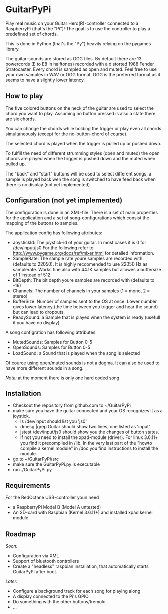 GuitarPyPi
==========

Play real music on your Guitar Hero(R)-controller connected to a RaspberryPi (that's the "Pi")!
The goal is to use the controller to play a predefined set of chords.

This is done in Python (that's the "Py") heavily relying on the pygames library.

The guitar-sounds are stored as OGG files. By default there are 13 powercords (E to E8 in halftones) recorded 
with a distorted 1988 Fender Stratocaster. Every chord is sampled as open and muted. 
Feel free to use your own samples in WAV or OGG format. OGG is the preferred format as it seems to have a slightly lower latency.

How to play
-----------
The five colored buttons on the neck of the guitar are used to select the chord you want to play. 
Assuming no button pressed is also a state there are six chords.

You can change the chords while holding the trigger or play even all chords simultaneously (except for the no-button-chord of course).

The selected chord is played when the trigger is pulled up or pushed down.

To fulfill the need of different strumming styles (open and muted) the open chords are played when the trigger is pushed down
and the muted when pulled up.

The "back" and "start" buttons will be used to select different songs, a sample is played back wen the song is switched to
have feed back when there is no display (not yet implemented).


Configuration (not yet implemented)
-----------------------------------
The configuration is done in an XML-file. There is a set of main properties for the application and a set of song-configurations
which consist the mapping of the buttons to samples.

The application config has following attributes:
- JoystickId: The joystick-id of your guitar. In most cases it is 0 for /dev/input/js0
For the following refer to http://www.pygame.org/docs/ref/mixer.html for detailed information.
- SampleRate: The sample rate youre samples are recorded with. (defaults to 22050). It is highly reccomended to use 22050 Hz as samplerate. Works fine also with 44.1K samples but allowes a buffersize of 1 instead of 512. 
- BitDepth: The bit depth youre samples are recorded with (defaults to -16)
- Channels: The number of channels in your samples (1 = mono, 2 = stereo)
- BufferSize: Number of samples sent to the OS at once. Lower number gives lower latency (the time between you trigger and hear the sound) but can lead to dropouts.
- ReadySound: a Sample that is played when the system is ready (usefull if you have no display)

A song configration has following attributes:
- MutedSounds: Samples for Button 0-5
- OpenSounds: Samples for Button 0-5
- LoadSound: a Sound that is played when the song is selected

Of cource using open/muted sounds is not a dogma. It can also be used to have more different sounds in a song.

*Note:* at the moment there is only one hard coded song. 

Installation
------------
- Checkout the repository from github.com to ~/GuitarPyPi
- make sure you have the guitar connected and your OS recognizes it as a joystick.
	- ls /dev/input should list you 'js0'
	- dmesg |grep Guitar should show two lines, one listed as 'input'
	- jstest /dev/input/js0 should show you the changes of button states.
	- If not you need to install the xpad-module (driver). For linux 3.6.11+ you find it precompiled in /lib. In the very last part of the "howto compile a kernel module" in /doc you find instructions to install the module.
- go to ~/GuitarPyPi/src
- make sure the GuitarPyPi.py is executable
- run ./GuitarPyPi.py

Requirements
------------
For the RedOctane USB-controller youn need
- a RaspberryPi Model B (Model A untested)
- An SD-card with Raspbian (Kernel 3.6.11+) and installed xpad kernel module


Roadmap
-------
*Soon:*
- Configuration via XML
- Support of bluetooth controllers
- Create a "headless" raspbian installation, that automatically starts GuitarPyPi after boot.

*Later:*
- Configure a background track for each song for playing along
- A display connected to the Pi's GPIO
- Do something with the other buttons/tremolo
- ...



